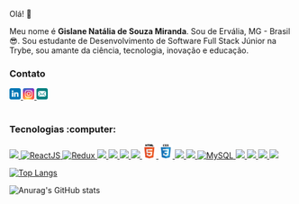 Olá! 👋

Meu nome é **Gislane Natália de Souza Miranda**. Sou de Ervália, MG - Brasil :sunglasses:.
Sou estudante de Desenvolvimento de Software Full Stack Júnior na Trybe, sou amante da ciência, tecnologia, inovação e educação.

<h3>Contato</h3>
  <div align="left">
  <span  >
    <a href="https://www.linkedin.com/in/dangelo-silva-miranda/" >
      <img src="https://raw.githubusercontent.com/edent/SuperTinyIcons/bed6907f8e4f5cb5bb21299b9070f4d7c51098c0/images/svg/linkedin.svg" width="4%" />
    </a>
  </span>
  <span>
    <a href="https://www.instagram.com/dangelo.silva.miranda/" >
      <img src="https://raw.githubusercontent.com/edent/SuperTinyIcons/bed6907f8e4f5cb5bb21299b9070f4d7c51098c0/images/svg/instagram.svg" width="4%"/>
      </a>
  </span>
  <span>
    <a href="mailto:dangelo.silva.miranda@gmail.com?subject=Contato%20iniciado%20por%20github">
      <img src="https://raw.githubusercontent.com/edent/SuperTinyIcons/bed6907f8e4f5cb5bb21299b9070f4d7c51098c0/images/svg/email.svg" width="4%" />
      </a>
    </span>
    <br>
    <br>
    
 <div align="left">
   <h3 align="left"> Tecnologias :computer:  </h3>
   <a href="https://developer.mozilla.org/pt-BR/docs/Web/JavaScript"> 
      <img src="https://upload.wikimedia.org/wikipedia/commons/thumb/9/99/Unofficial_JavaScript_logo_2.svg/480px-Unofficial_JavaScript_logo_2.svg.png" width="5%" />
   </a>
   <a href="https://pt-br.reactjs.org/" >
     <img alt="ReactJS" src="https://upload.wikimedia.org/wikipedia/commons/thumb/a/a7/React-icon.svg/1280px-React-icon.svg.png" width="7%" />
     <!---<img alt="ReactJS" src="https://pt-br.reactjs.org/logo-180x180.png" width="6%" />--->
   </a>
   <a href="https://redux.js.org/"> 
      <img alt="Redux" src="https://raw.githubusercontent.com/reduxjs/redux/master/logo/logo.png" width="4.5%" />
      <!---<img alt="Redux" src="https://redux.js.org/img/redux-logo-landscape.png" width="9%" />--->
   </a>
   <a href="https://pt-br.reactjs.org/docs/hooks-intro.html"> 
      <img src="https://miro.medium.com/max/992/1*vNxRoIvGAIXuArDaSRYjLw.png" width="10%" />
   </a>
   <a href="https://reactrouter.com/"> 
      <img src="https://blog.karenying.com/static/b17f2b049068979741a79588250ad8cb/nav-bar-with-dot.png" width="9%" />
   </a>
   <a href="https://jestjs.io/"> 
      <img src="https://seeklogo.com/images/J/jest-logo-F9901EBBF7-seeklogo.com.png" width="4%" />
   </a>
   <a href="https://testing-library.com/docs/react-testing-library/intro"> 
      <img src="https://smartgermz.com/static/media/react-testing-library.79395fc5.png" width="5%" />
   </a>
   <a href="https://developer.mozilla.org/pt-BR/docs/Web/HTML"> 
      <img src="https://raw.githubusercontent.com/github/explore/80688e429a7d4ef2fca1e82350fe8e3517d3494d/topics/html/html.png" width="5%" />
   </a>
   <a href="https://developer.mozilla.org/pt-BR/docs/Web/CSS"> 
      <img src="https://raw.githubusercontent.com/github/explore/80688e429a7d4ef2fca1e82350fe8e3517d3494d/topics/css/css.png" width="5%" />
   </a>
   <a href="https://git-scm.com/"> 
      <img src="https://git-scm.com/images/logos/downloads/Git-Icon-1788C.png" width="5%" />
   </a>
   <a href="https://getbootstrap.com/"> 
      <img src="https://upload.wikimedia.org/wikipedia/commons/thumb/b/b2/Bootstrap_logo.svg/2560px-Bootstrap_logo.svg.png" width="5%" />
   </a>
   <a href="https://www.mysql.com/">     
      <img alt="MySQL" src="https://www.mysql.com/common/logos/logo-mysql-170x115.png" width="7%"/>
      <!---<img alt="MySQL" src="https://toppng.com/uploads/preview/mysql-logo-vector-free-download-11573934106vmvysk1ovw.png" width="5%"/>--->
   </a>
   <a href="https://www.mongodb.com/pt-br">
      <!---<img src="https://cdn.svgporn.com/logos/mongodb.svg" width="12%"/>--->
      <img src="https://1000logos.net/wp-content/uploads/2020/08/MongoDB-Logo.png" width="8%"/>
   </a>
   <a href="https://nodejs.org/pt-br/"> 
      <img src="https://nodejs.org/static/images/favicons/apple-touch-icon.png" width="4%"/>
   </a>
   <a href="https://expressjs.com/"> 
      <img src="https://expressjs.com/images/favicon.png"/>
   </a>
   <a href="https://jwt.io/"> 
      <img src="https://jwt.io/img/pic_logo.svg" width="4%"/>
   </a>
   <!---
   <a href="https://www.heroku.com/"> 
      <img src="https://www.herokucdn.com/favicon.ico" width="4%"/>
   </a>
   <a href="https://pm2.keymetrics.io/"> 
      <img src="https://pm2.keymetrics.io/assets/pm2-logo-1.png" width="15%"/>
   </a>
   --->
   </div>


[![Top Langs](https://github-readme-stats.vercel.app/api/top-langs/?username=gislane-natalia-souza-miranda&show_icons=true&theme=radical)](https://github.com/anuraghazra/github-readme-stats)

![Anurag's GitHub stats](https://github-readme-stats.vercel.app/api?username=gislane-natalia-souza-miranda&show_icons=true&theme=radical)
